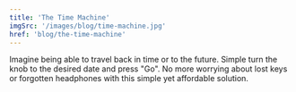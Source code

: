 ```yaml
---
title: 'The Time Machine'
imgSrc: '/images/blog/time-machine.jpg'
href: 'blog/the-time-machine'
---
```


Imagine being able to travel back in time or to the future. Simple turn the knob to the desired date and press "Go". No more worrying about lost keys or forgotten headphones with this simple yet affordable solution.
